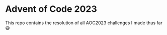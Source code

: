 # Advent of Code 2023

This repo contains the resolution of all AOC2023 challenges I made thus far 😃
